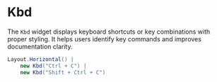 # Kbd

The `Kbd` widget displays keyboard shortcuts or key combinations with proper styling. It helps users identify key commands and improves documentation clarity.

```csharp demo-below ivy-bg
Layout.Horizontal() | 
    new Kbd("Ctrl + C") | 
    new Kbd("Shift + Ctrl + C")
```

<WidgetDocs Type="Ivy.Kbd" ExtensionTypes="Ivy.KbdExtensions"  SourceUrl="https://github.com/Ivy-Interactive/Ivy-Framework/blob/main/Ivy/Widgets/Primitives/Kbd.cs"/>
